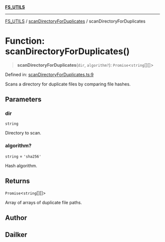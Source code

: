 [**FS_UTILS**](../../README.md)

***

[FS_UTILS](../../README.md) / [scanDirectoryForDuplicates](../README.md) / scanDirectoryForDuplicates

# Function: scanDirectoryForDuplicates()

> **scanDirectoryForDuplicates**(`dir`, `algorithm?`): `Promise`\<`string`[][]\>

Defined in: [scanDirectoryForDuplicates.ts:9](https://github.com/dailker/everyutil-js/blob/b3e269da55b7d96c15eb37e98c5c4f6b94f05f6f/src/fs/scanDirectoryForDuplicates.ts#L9)

Scans a directory for duplicate files by comparing file hashes.

## Parameters

### dir

`string`

Directory to scan.

### algorithm?

`string` = `'sha256'`

Hash algorithm.

## Returns

`Promise`\<`string`[][]\>

Array of arrays of duplicate file paths.

## Author

## Dailker
